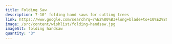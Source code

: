 ```yaml
---
title: Folding Saw
description: 7-10" folding hand saws for cutting trees
link: https://www.google.com/search?q=7%E2%80%B3+long+blade+to+10%E2%80%B3+long+blade+folding+fiskars+7+hand+saw&udm=28&shoprs=CAESGyoZCOrP0wMSEgkAAAAgrscxQBEAAABgZmY5QBgBKhJmaXNrYXJzIDcgaGFuZCBzYXcyGQgBEgdGb2xkaW5nOgwIk4-eAhCUj54CMAMyawgBEhY3IOKAkyAxMOKAsyBsb25nIGJsYWRlIhsqGQjqz9MDEhIJAAAAIK7HMUARAAAAYGZmOUAqJwojN-KAsyBsb25nIGJsYWRlIHRvIDEw4oCzIGxvbmcgYmxhZGUYAToJCOrP0wMQADAGWMSrIGAC&sa=X&ved=2ahUKEwjtmcfPkbuHAxVSAzQIHX4uAeAQ268JKAB6BAgXEBw&biw=1920&bih=919&dpr=1
image: /src/content/wishlist/folding-handsaw.jpg
imageAlt: folding handsaw
quantity: "3"
---
```

